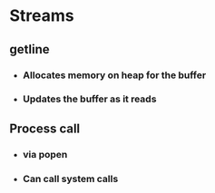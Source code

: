 # Streams

## __getline__

* ### Allocates memory __on heap__ for the buffer

* ### Updates the buffer as it reads

## __Process call__

* ### via __popen__

* ### Can call system calls
